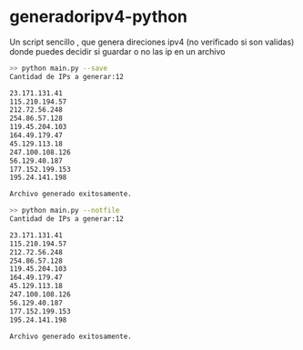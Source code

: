 # generadoripv4-python
Un script sencillo , que genera direciones ipv4 (no verificado si son validas) donde puedes decidir si guardar o no las ip en un archivo 

```bash
>> python main.py --save 
Cantidad de IPs a generar:12

23.171.131.41
115.210.194.57
212.72.56.248
254.86.57.128
119.45.204.103
164.49.179.47
45.129.113.18
247.100.108.126
56.129.40.187
177.152.199.153
195.24.141.198

Archivo generado exitosamente.

>> python main.py --notfile
Cantidad de IPs a generar:12

23.171.131.41
115.210.194.57
212.72.56.248
254.86.57.128
119.45.204.103
164.49.179.47
45.129.113.18
247.100.108.126
56.129.40.187
177.152.199.153
195.24.141.198

Archivo generado exitosamente.

```
